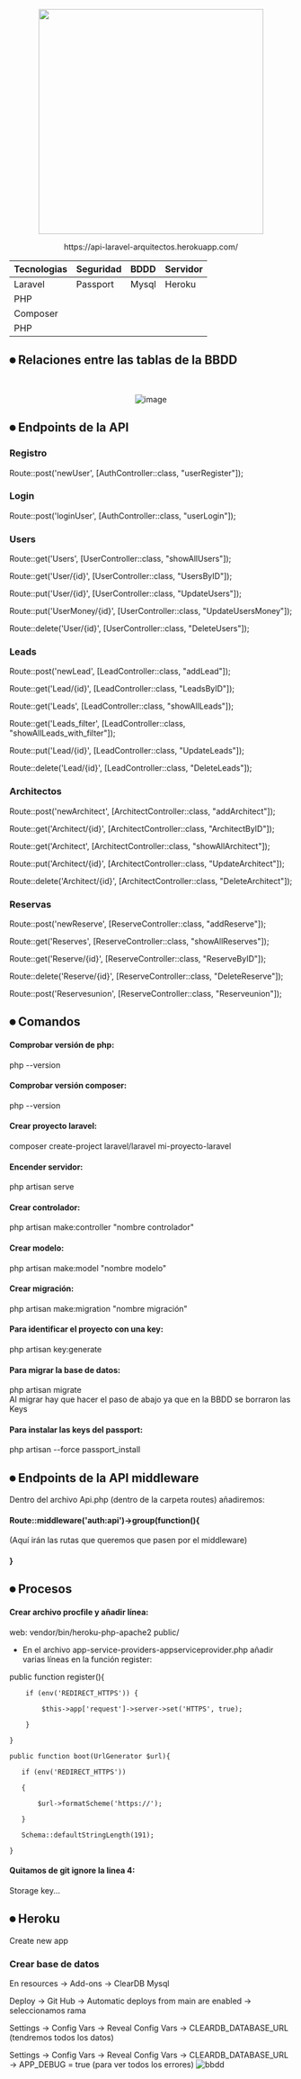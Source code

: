 <p align="center"><a href="https://laravel.com" target="_blank"><img src="https://raw.githubusercontent.com/laravel/art/master/logo-lockup/5%20SVG/2%20CMYK/1%20Full%20Color/laravel-logolockup-cmyk-red.svg" width="400"></a></p>

<p align="center">
https://api-laravel-arquitectos.herokuapp.com/
</p>

<div align="center">
    
| Tecnologias |Seguridad|   BDDD|  Servidor |
| :---     |   :---   | :---     |  :---  |
| Laravel  | Passport | Mysql    | Heroku |
|PHP       | 
|Composer  |
|PHP       |  
    
</div>




##  ⏺ Relaciones entre las tablas de la BBDD

<br>

<div align="center">
    
![image](https://user-images.githubusercontent.com/28491001/149351860-2cf1d2b8-0ed7-4d66-bfed-fba08324bf15.png)
    
</div>

##  ⏺ Endpoints de la API


### Registro
Route::post('newUser', [AuthController::class, "userRegister"]);
### Login
Route::post('loginUser', [AuthController::class, "userLogin"]);


### Users

Route::get('Users', [UserController::class, "showAllUsers"]);

Route::get('User/{id}', [UserController::class, "UsersByID"]);

Route::put('User/{id}', [UserController::class, "UpdateUsers"]);

Route::put('UserMoney/{id}', [UserController::class, "UpdateUsersMoney"]);

Route::delete('User/{id}', [UserController::class, "DeleteUsers"]);

### Leads
Route::post('newLead', [LeadController::class, "addLead"]);

Route::get('Lead/{id}', [LeadController::class, "LeadsByID"]);

Route::get('Leads', [LeadController::class, "showAllLeads"]);

Route::get('Leads_filter', [LeadController::class, "showAllLeads_with_filter"]);

Route::put('Lead/{id}', [LeadController::class, "UpdateLeads"]);

Route::delete('Lead/{id}', [LeadController::class, "DeleteLeads"]);


### Architectos
Route::post('newArchitect', [ArchitectController::class, "addArchitect"]);

Route::get('Architect/{id}', [ArchitectController::class, "ArchitectByID"]);

Route::get('Architect', [ArchitectController::class, "showAllArchitect"]);

Route::put('Architect/{id}', [ArchitectController::class, "UpdateArchitect"]);

Route::delete('Architect/{id}', [ArchitectController::class, "DeleteArchitect"]);

### Reservas
Route::post('newReserve', [ReserveController::class, "addReserve"]);

Route::get('Reserves', [ReserveController::class, "showAllReserves"]);

Route::get('Reserve/{id}', [ReserveController::class, "ReserveByID"]);

Route::delete('Reserve/{id}', [ReserveController::class, "DeleteReserve"]);

Route::post('Reservesunion', [ReserveController::class, "Reserveunion"]);

## ⏺ Comandos

#### Comprobar versión de php:
php --version
#### Comprobar versión composer:
php --version
#### Crear proyecto laravel:
composer create-project laravel/laravel mi-proyecto-laravel
#### Encender servidor:
php artisan serve
#### Crear controlador:
php artisan make:controller "nombre controlador"
#### Crear modelo:
php artisan make:model "nombre modelo"
#### Crear migración:
php artisan make:migration "nombre migración"
  #### Para identificar el proyecto con una key:
  php artisan key:generate
  #### Para migrar la base de datos:
   php artisan migrate     
   Al migrar hay que hacer el paso de abajo ya que en la BBDD se borraron las Keys
   
  #### Para instalar las keys del passport:
  php artisan --force passport_install 

##  ⏺ Endpoints de la API middleware

Dentro del archivo Api.php (dentro de la carpeta routes) añadiremos:

#### Route::middleware('auth:api')->group(function(){
(Aquí irán las rutas que queremos que pasen por el middleware)
#### }

## ⏺ Procesos
#### Crear archivo procfile y añadir línea:

web: vendor/bin/heroku-php-apache2 public/

* En el archivo app-service-providers-appserviceprovider.php añadir varias líneas en la función register:

 public function register(){
    
        if (env('REDIRECT_HTTPS')) {
        
            $this->app['request']->server->set('HTTPS', true);
            
        }
        
    }
    
    public function boot(UrlGenerator $url){
    
       if (env('REDIRECT_HTTPS'))
       
       {
       
           $url->formatScheme('https://');
           
       }
       
       Schema::defaultStringLength(191);
       
    }
    

  #### Quitamos de git ignore la linea 4:
 Storage key...
  
 ## ⏺ Heroku
 Create new app
 ### Crear base de datos
 En resources -> Add-ons -> ClearDB Mysql
 
 Deploy -> Git Hub -> Automatic deploys from  main are enabled -> seleccionamos rama
 
 Settings -> Config Vars -> Reveal Config Vars -> CLEARDB_DATABASE_URL (tendremos todos los datos)
 
 Settings -> Config Vars -> Reveal Config Vars -> CLEARDB_DATABASE_URL -> APP_DEBUG = true (para ver todos los errores)
 ![bbdd](https://user-images.githubusercontent.com/28491001/149358868-fd2a51a4-d76e-4193-b718-8193471df7e6.png)

